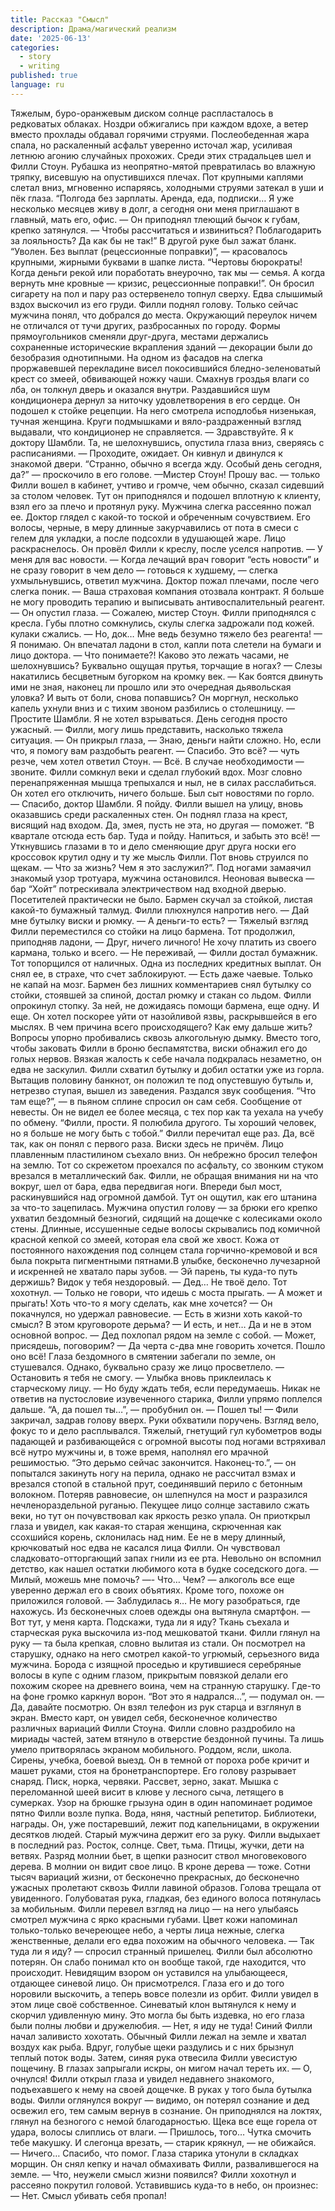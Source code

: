 ```yaml
---
title: Рассказ "Смысл"
description: Драма/магический реализм
date: '2025-06-13'
categories:
  - story
  - writing
published: true
language: ru
---
```

Тяжелым, буро-оранжевым диском солнце распласталось в редковатых облаках.  Ноздри обжигались при каждом вдохе, а ветер вместо прохлады обдавал горячими струями. Послеобеденная жара спала, но раскаленный асфальт уверенно источал жар, усиливая летнюю агонию случайных прохожих.
Среди этих страдальцев шел и Филли Стоун. Рубашка из неопрятно-мятой превратилась во влажную тряпку, висевшую на опустившихся плечах. Пот крупными каплями слетал вниз, мгновенно испаряясь, холодными струями затекал в уши и пёк глаза.
“Полгода без зарплаты. Аренда, еда, подписки… Я уже несколько месяцев живу в долг, а сегодня они меня приглашают в главный, мать его, офис. — Он приподнял тлеющий бычок к губам, крепко затянулся. — Чтобы рассчитаться и извиниться? Поблагодарить за лояльность? Да как бы не так!”
В другой руке был зажат бланк. “Уволен. Без выплат (рецессионные поправки)”, — красовалось крупными, жирными буквами в шапке листа. “Чертовы бюрократы! Когда деньги рекой или поработать внеурочно, так мы — семья. А когда вернуть мне кровные — кризис, рецессионные поправки!”. Он бросил сигарету на пол и пару раз остервенело топнул сверху. Едва слышимый вздох выскочил из его груди. 
Филли поднял голову. Только сейчас мужчина понял, что добрался до места. Окружающий переулок ничем не отличался от тучи других, разбросанных по городу. Формы прямоугольников сменяли друг-друга, местами держались сохраненные исторические вкрапления зданий — декорации были до безобразия однотипными. На одном из фасадов на слегка проржавевшей перекладине висел покосившийся бледно-зеленоватый крест со змеей, обвивающей ножку чаши. Смахнув гроздья влаги со лба, он толкнул дверь и оказался внутри.
Раздавшийся шум кондиционера дернул за ниточку удовлетворения в его сердце. Он подошел к стойке рецепции. На него смотрела исподлобья низенькая, тучная женщина. Круги подмышками и вяло-раздраженный взгляд выдавали, что кондиционер не справляется.
— Здравствуйте. Я к доктору Шамбли.
Та, не шелохнувшись, опустила глаза вниз, сверяясь с расписаниями. 
— Проходите, ожидает.
Он кивнул и двинулся к знакомой двери. “Странно, обычно я всегда жду. Особый день сегодня, да?” — проскочило в его голове.
—Мистер Стоун! Прошу вас. — только Филли вошел в кабинет, учтиво и громче, чем обычно, сказал сидевший за столом человек.
Тут он приподнялся и подошел вплотную к клиенту, взял его за плечо и протянул руку. Мужчина слегка рассеянно пожал ее. Доктор глядел с какой-то тоской и обреченным сочувствием. Его волосы, черные, в меру длинные закурчавились от пота в смеси с гелем для укладки, а  после подсохли в удушающей жаре. Лицо раскраснелось. Он провёл Филли к креслу, после уселся напротив.
— У меня для вас новости.
— Когда  лечащий врач говорит “есть новости” и не сразу говорит в чем дело — готовься к худшему, — слегка ухмыльнувшись, ответил мужчина.
Доктор пожал плечами, после чего слегка поник.
— Ваша страховая компания отозвала контракт. Я  больше не могу проводить терапию и выписывать антивоспалительный реагент. — Он опустил глаза. — Сожалею, мистер Стоун.
Филли приподнялся с кресла. Губы плотно сомкнулись, скулы слегка задрожали под кожей. кулаки сжались.
— Но, док… Мне ведь безумно тяжело без реагента! 
— Я понимаю.
Он впечатал ладони в стол, капли пота слетели на бумаги и лицо доктора.
— Что понимаете?! Каково это лежать часами, не шелохнувшись? Буквально ощущая прутья, торчащие в ногах? — Слезы накатились бесцветным бугорком на кромку век. — Как боятся двинуть ими не зная, наконец ли прошло или это очередная дьявольская уловка? И выть от боли, снова попавшись?
Он моргнул, несколько капель ухнули вниз и с тихим звоном разбились о столешницу.
— Простите Шамбли. Я не хотел взрываться. День сегодня просто ужасный.
— Филли, могу лишь представить, насколько тяжела ситуация. — Он прикрыл глаза, — Знаю, деньги найти сложно. Но, если что, я помогу вам раздобыть реагент.
— Спасибо. Это всё? — чуть резче, чем хотел ответил Стоун.
— Всё. В случае необходимости — звоните.
Филли сомкнул веки и сделал глубокий вдох. Мозг словно перенапряженная мышца трепыхался и ныл, не в силах расслабиться. Он хотел его отключить, ничего больше. Был сыт новостями по горло.
— Спасибо, доктор Шамбли. Я пойду.
Филли вышел на улицу, вновь оказавшись среди раскаленных стен. Он поднял глаза на крест, висящий над входом. Да, змея, пусть не эта, но другая — поможет. “В квартале отсюда есть бар. Туда и пойду. Напиться, и забыть это всё! — Уткнувшись глазами в то и дело сменяющие друг друга носки его кроссовок крутил одну и ту же мысль Филли. Пот вновь струился по щекам. — Что за жизнь? Чем я это заслужил?”.
Под ногами замаячил знакомый узор тротуара, мужчина остановился. Неоновая вывеска — бар “Хойт” потрескивала электричеством над входной дверью. Посетителей практически не было. Бармен скучал за стойкой, листая какой-то бумажный талмуд. Филли плюхнулся напротив него.
— Дай мне бутылку виски и рюмку.
— А деньги-то есть? — Тяжелый взгляд Филли переместился со стойки на лицо бармена. Тот продолжил, приподняв ладони, — Друг, ничего личного! Не хочу платить из своего кармана, только и всего.
— Не переживай, — Филли достал бумажник. Тот топорщился от наличных. Одна из последних кредитных выплат. Он снял ее, в страхе, что счет заблокируют. — Есть даже чаевые. Только не капай на мозг.
Бармен без лишних комментариев снял бутылку со стойки, стоявшей за спиной, достал рюмку и стакан со льдом. Филли опрокинул стопку. За ней, не дожидаясь помощи бармена, еще одну. И еще. Он хотел поскорее уйти от назойливой язвы, раскрывшейся в его мыслях. В чем причина всего происходящего? Как ему дальше жить?  Вопросы упорно пробивались сквозь алкогольную дымку.
Вместо того, чтобы заковать Филли в броню беспамятства, виски обнажил его до голых нервов. Вязкая жалость к себе начала подкралась незаметно, он едва не заскулил. Филли схватил бутылку и добил остатки уже из горла. Вытащив половину банкнот, он положил те под опустевшую бутыль и, нетрезво ступая, вышел из заведения. 
Раздался звук сообщения. “Что там еще?”, — в пьяном сплине спросил он сам себя. Сообщение от невесты. Он не видел ее более месяца, с тех пор как та уехала на учебу по обмену. “Филли, прости. Я полюбила другого. Ты хороший человек, но я больше не могу быть с тобой.”
Филли перечитал еще раз. Да, всё так, как он понял с первого раза. Виски здесь не причём. Лицо плавленным пластилином съехало вниз. Он небрежно бросил телефон на землю. Тот со скрежетом проехался по асфальту, со звонким стуком врезался в металлический бак. Филли, не обращая внимания ни на что вокруг, шел от бара, едва передвигая ноги. Впереди был мост, раскинувшийся над огромной дамбой.
Тут он ощутил, как его штанина за что-то зацепилась. Мужчина опустил голову — за брюки его крепко ухватил бездомный безногий, сидящий на дощечке с колесиками около стены. Длинные, иссушенные седые волосы скрывались под комичной красной кепкой со змеей, которая ела свой же хвост. Кожа от постоянного нахождения под солнцем стала горчично-кремовой и вся была покрыта пигментными пятнами.В улыбке, бесконечно лучезарной и искренней не хватало пары зубов.
— Эй парень, ты куда-то путь держишь? Видок у тебя нездоровый. 
— Дед… Не твоё дело.
Тот хохотнул.
— Только не говори, что идешь с моста прыгать.
— А может и прыгать! Хоть что-то я могу сделать, как мне хочется? — Он покачнулся, но удержал равновесие. — Есть в жизни хоть какой-то смысл? В этом круговороте дерьма?
— И есть, и нет… Да и не в этом основной вопрос. — Дед похлопал рядом на земле с собой. —  Может, присядешь, поговорим?
— Да черта с-два мне говорить хочется. Пошло оно всё!
Глаза бездомного в смятении забегали по земле, он стушевался. Однако, буквально сразу же лицо просветлело.
— Остановить я тебя не смогу. —  Улыбка вновь приклеилась к старческому лицу. — Но буду ждать тебя, если передумаешь.
Никак не ответив на пустословие изувеченного старика, Филли упрямо поплелся дальше. “А, да пошел ты…”, — пробубнил он.
— Пошел ты! — Фили закричал, задрав голову вверх. 
Руки обхватили поручень. Взгляд вело, фокус то и дело расплывался. Тяжелый, гнетущий гул кубометров воды падающей и разбивающейся с огромной высоты под ногами встряхивал всё нутро мужчины и, в тоже время, наполнял его мрачной решимостью. “Это дерьмо сейчас закончится. Наконец-то.”, — он попытался закинуть ногу на перила, однако не рассчитал взмах и врезался стопой в стальной прут, соединявший перило с бетонным волокном. 
Потеряв равновесие, он шлепнулся на мост и разразился нечленораздельной руганью. Пекущее лицо солнце заставило сжать веки, но тут он почувствовал как яркость резко упала. Он приоткрыл глаза и увидел, как какая-то старая женщина, скрюченная как ссохшийся корень, склонилась над ним.
Ее не в меру длинный, крючковатый нос едва не касался лица Филли. Он чувствовал сладковато-отторгающий запах гнили из ее рта. Невольно он вспомнил детство, как нашел остатки любимого кота в будке соседского дога.
— Милый, можешь мне помочь?
—- Что… Чем? — алкоголь все еще уверенно держал его в своих объятиях. Кроме того, похоже он приложился головой.
— Заблудилась я… Не могу разобраться, где нахожусь.
Из бесконечных слоев одежды она вытянула смартфон.
— Вот тут, у меня карта. Подскажи, туда ли я иду?
Ткань съехала и старческая рука выскочила из-под мешковатой ткани. Филли глянул на руку — та была крепкая, словно вылитая из стали. Он посмотрел на старушку, однако на него смотрел какой-то угрюмый, серьезного вида мужчина. Борода с изящной проседью и крутившиеся серебряные волосы в купе с одним глазом, прикрытым повязкой делали его похожим скорее на древнего воина, чем на странную старушку. Где-то на фоне громко каркнул ворон.  “Вот это я надрался…”, — подумал он.
— Да, давайте посмотрю.
Он взял телефон из рук старца и взглянул в экран. Вместо карт, он увидел себя, бесконечное количество различных вариаций Филли Стоуна. Филли словно раздробило на мириады частей, затем втянуло в отверстие бездонной пучины. Та лишь умело притворялась экраном мобильного.
Роддом, ясли, школа. Сирены, учебка, боевой выезд. Он в темной от пороха робе кричит и машет руками, стоя на бронетранспортере. Его голову разрывает снаряд.
Писк, норка, червяки. Рассвет, зерно, закат. Мышка с переломанной шеей висит в клюве у лесного сыча, летящего в сумерках. Узор на брюшке грызуна один в один напоминает родимое пятно Филли возле пупка.
Вода, няня, частный репетитор. Библиотеки, награды. Он, уже постаревший, лежит под капельницами, в окружении десятков людей. Старый мужчина держит его за руку. Филли выдыхает в последний раз.
Росток, солнце. Свет, тьма. Птицы, жучки, дети на ветвях. Разряд молнии бьет, в щепки разносит ствол многовекового дерева. В молнии он видит свое лицо. В кроне дерева — тоже.
Сотни тысяч вариаций жизни, от бесконечно прекрасных, до бесконечно ужасных пролетают сквозь Филли лавиной образов. Голова трещала от увиденного.
Голубоватая рука, гладкая, без единого волоса потянулась за мобильным. Филли перевел взгляд на лицо — на него улыбаясь смотрел мужчина с ярко красными губами. Цвет кожи напоминал только-только вечереющее небо, а черты лица нежные, слегка женственные, делали его едва похожим на обычного человека.
— Так туда ли я иду? — спросил странный пришелец.
Филли был абсолютно потерян. Он слабо понимал кто он вообще такой, где находится, что происходит. Невидящим взором он уставился на улыбающееся, отдающее синевой лицо. Он присмотрелся. Глаза его и до того норовили выскочить, а теперь вовсе полезли из орбит. Филли увидел в этом лице своё собственное. Синеватый клон вытянулся к нему и скорчил удивленную мину. Это могла бы быть издевка, но его глаза были полны любви и дружелюбия.
— Нет, я иду не туда!
Синий Филли начал заливисто хохотать. Обычный Филли лежал на земле и хватал воздух как рыба. Вдруг, голубые щеки раздулись и с них брызнул теплый поток воды. Затем, синяя рука отвесила Филли увесистую пощечину. В глазах запрыгали искры, он мигом начал тереть их.
— О, очнулся!
Филли открыл глаза и увидел недавнего знакомого, подъехавшего к нему на своей дощечке. В руках у того была бутылка воды. Филли оглянулся вокруг — видимо, он потерял сознание и дед освежил его, тем самым вернув в сознание. Он приподнялся на локтях, глянул на безногого с немой благодарностью. Щека все еще горела от удара, волосы слиплись от влаги.
— Пришлось, того… Чутка смочить тебе макушку. И слегонца врезать, — старик крякнул, —  не обижайся.
— Ничего… Спасибо, что помог.
Глаза старика утонули в складках морщин. Он снял кепку и начал обмахивать Филли, развалившегося на земле.
— Что, неужели смысл жизни появился?
Филли хохотнул и рассеяно покрутил головой. Уставившись куда-то в небо, он произнес:
— Нет. Смысл убивать себя пропал!
